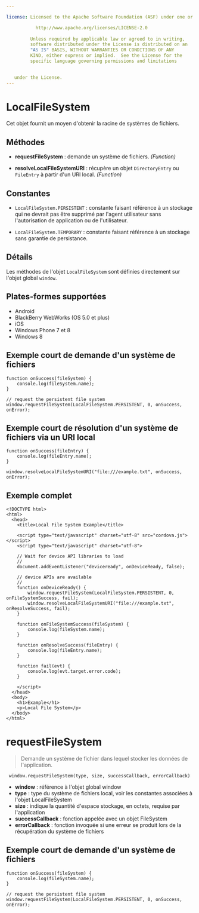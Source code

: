 ```yaml
---

license: Licensed to the Apache Software Foundation (ASF) under one or more contributor license agreements. See the NOTICE file distributed with this work for additional information regarding copyright ownership. The ASF licenses this file to you under the Apache License, Version 2.0 (the "License"); you may not use this file except in compliance with the License. You may obtain a copy of the License at

           http://www.apache.org/licenses/LICENSE-2.0
    
         Unless required by applicable law or agreed to in writing,
         software distributed under the License is distributed on an
         "AS IS" BASIS, WITHOUT WARRANTIES OR CONDITIONS OF ANY
         KIND, either express or implied.  See the License for the
         specific language governing permissions and limitations
    

   under the License.
---
```


# LocalFileSystem

Cet objet fournit un moyen d'obtenir la racine de systèmes de fichiers.

## Méthodes

*   **requestFileSystem** : demande un système de fichiers. *(Function)*

*   **resolveLocalFileSystemURI** : récupère un objet `DirectoryEntry` ou `FileEntry` à partir d'un URI local. *(Function)*

## Constantes

*   `LocalFileSystem.PERSISTENT` : constante faisant référence à un stockage qui ne devrait pas être supprimé par l'agent utilisateur sans l'autorisation de application ou de l'utilisateur.

*   `LocalFileSystem.TEMPORARY` : constante faisant référence à un stockage sans garantie de persistance.

## Détails

Les méthodes de l'objet `LocalFileSystem` sont définies directement sur l'objet global `window`.

## Plates-formes supportées

*   Android
*   BlackBerry WebWorks (OS 5.0 et plus)
*   iOS
*   Windows Phone 7 et 8
*   Windows 8

## Exemple court de demande d'un système de fichiers

    function onSuccess(fileSystem) {
        console.log(fileSystem.name);
    }
    
    // request the persistent file system
    window.requestFileSystem(LocalFileSystem.PERSISTENT, 0, onSuccess, onError);
    

## Exemple court de résolution d'un système de fichiers via un URI local

    function onSuccess(fileEntry) {
        console.log(fileEntry.name);
    }
    
    window.resolveLocalFileSystemURI("file:///example.txt", onSuccess, onError);
    

## Exemple complet

    <!DOCTYPE html>
    <html>
      <head>
        <title>Local File System Example</title>
    
        <script type="text/javascript" charset="utf-8" src="cordova.js"></script>
        <script type="text/javascript" charset="utf-8">
    
        // Wait for device API libraries to load
        //
        document.addEventListener("deviceready", onDeviceReady, false);
    
        // device APIs are available
        //
        function onDeviceReady() {
            window.requestFileSystem(LocalFileSystem.PERSISTENT, 0, onFileSystemSuccess, fail);
            window.resolveLocalFileSystemURI("file:///example.txt", onResolveSuccess, fail);
        }
    
        function onFileSystemSuccess(fileSystem) {
            console.log(fileSystem.name);
        }
    
        function onResolveSuccess(fileEntry) {
            console.log(fileEntry.name);
        }
    
        function fail(evt) {
            console.log(evt.target.error.code);
        }
    
        </script>
      </head>
      <body>
        <h1>Example</h1>
        <p>Local File System</p>
      </body>
    </html>
    

# requestFileSystem

> Demande un système de fichier dans lequel stocker les données de l'application.

     window.requestFileSystem(type, size, successCallback, errorCallback)
    

*   **window** : référence à l'objet global window
*   **type** : type du système de fichiers local, voir les constantes associées à l'objet LocalFileSystem
*   **size** : indique la quantité d'espace stockage, en octets, requise par l'application
*   **successCallback** : fonction appelée avec un objet FileSystem
*   **errorCallback** : fonction invoquée si une erreur se produit lors de la récupération du système de fichiers

## Exemple court de demande d'un système de fichiers

    function onSuccess(fileSystem) {
        console.log(fileSystem.name);
    }
    
    // request the persistent file system
    window.requestFileSystem(LocalFileSystem.PERSISTENT, 0, onSuccess, onError);